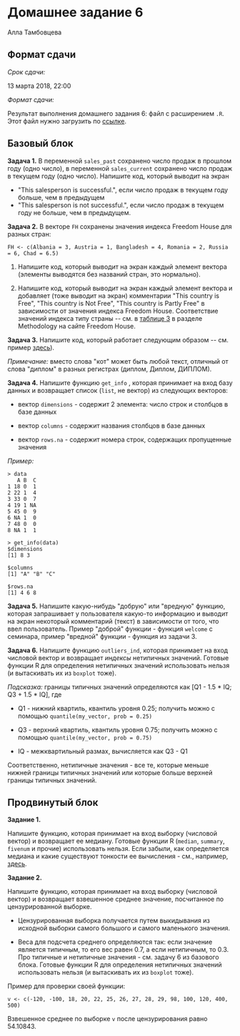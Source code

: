 Домашнее задание 6
================
Алла Тамбовцева

Формат сдачи
------------

*Срок сдачи:*

13 марта 2018, 22:00

*Формат сдачи:*

Результат выполнения домашнего задания 6: файл с расширением `.R`. Этот файл нужно загрузить по [ссылке](https://www.dropbox.com/request/nWpkCl4DIBSGb8V2YkwC). 


Базовый блок
----------------------

**Задача 1.** В переменной `sales_past` сохранено число продаж в прошлом году (одно число), в переменной `sales_current` сохранено число продаж в текущем году (одно число). Напишите код, который выводит на экран 

* "This salesperson is successful.", если число продаж в текущем году больше, чем в предыдущем
* "This salesperson is not successful.", если число продаж в текущем году не больше, чем в предыдущем.


**Задача 2.** В векторе `FH` сохранены значения индекса Freedom House для разных стран:

```
FH <- c(Albania = 3, Austria = 1, Bangladesh = 4, Romania = 2, Russia = 6, Chad = 6.5)
```

1) Напишите код, который выводит на экран каждый элемент вектора (элементы выводятся без названий стран, это нормально).

2) Напишите код, который выводит на экран каждый элемент вектора и добавляет (тоже выводит на экран) комментарии "This country is Free", "This country is Not Free", "This country is Partly Free" в зависимости от значения индекса Freedom House. Соответствие значений индекса типу страны -- см. в [таблице 3](https://freedomhouse.org/report/freedom-world-2016/methodology) в разделе Methodology на сайте Freedom House.

**Задача 3.** Напишите код, который работает следующим образом -- см. пример [здесь](https://github.com/allatambov/R-programming-3/blob/master/homeworks/hw6/hw6.png)).

*Примечание:* вместо слова "кот" может быть любой текст, отличный от слова "диплом" в разных регистрах (диплом, Диплом, ДИПЛОМ).


**Задача 4.** Напишите функцию `get_info` , которая принимает на вход базу данных и возвращает список (`list`, не вектор) из следующих векторов:

* вектор `dimensions` - содержит 2 элемента: число строк и столбцов в базе данных

* вектор `columns` - содержит названия столбцов в базе данных

* вектор `rows.na` - содержит номера строк, содержащих пропущенные значения

*Пример:*

```
> data
   A B  C
1 18 0  1
2 22 1  4
3 33 0  7
4 19 1 NA
5 45 0  9
6 NA 1  0
7 48 0  0
8 NA 1  1

> get_info(data)
$dimensions
[1] 8 3

$columns
[1] "A" "B" "C"

$rows.na
[1] 4 6 8

```


**Задача 5.** Напишите какую-нибудь "добрую" или "вредную" функцию, которая запрашивает у пользователя какую-то информацию и выводит на экран некоторый комментарий (текст) в зависимости от того, что ввел пользователь. Пример "доброй" функции - функция `welcome` с семинара, пример "вредной" функции - функция из задачи 3. 


**Задача 6.** Напишите функцию `outliers_ind`, которая принимает на вход числовой вектор и возвращает *индексы* нетипичных значений. Готовые функции R для определения нетипичных значений использовать нельзя (и вытаскивать их из `boxplot` тоже).

*Подсказка:* границы типичных значений определяются как [Q1 - 1.5 * IQ; Q3 + 1.5 * IQ], где

* Q1 - нижний квартиль, квантиль уровня 0.25; получить можно с помощью `quantile(my_vector, prob = 0.25)`

* Q3 - верхний квартиль, квантиль уровня 0.75; получить можно с помощью `quantile(my_vector, prob = 0.75)`

* IQ - межквартильный размах, вычисляется как Q3 - Q1

Соответственно, нетипичные значения - все те, которые меньше нижней границы типичных значений или которые больше верхней границы типичных значений.


Продвинутый блок
----------------------

**Задание 1.**

Напишите функцию, которая принимает на вход выборку (числовой вектор) и возвращает ее медиану. Готовые функции R (`median`, `summary`, `fivenum` и прочие) использовать нельзя. Если забыли, как определяется медиана и какие существуют тонкости ее вычисления - см., например, [здесь](https://ru.wikipedia.org/wiki/%D0%9C%D0%B5%D0%B4%D0%B8%D0%B0%D0%BD%D0%B0_(%D1%81%D1%82%D0%B0%D1%82%D0%B8%D1%81%D1%82%D0%B8%D0%BA%D0%B0)).

**Задание 2.**

Напишите функцию, которая принимает на вход выборку (числовой вектор) и возвращает взвешенное среднее значение, посчитанное по цензурированной выборке.

* Цензурированная выборка получается путем выкидывания из исходной выборки самого большого и самого маленького значения. 

* Веса для подсчета среднего определяются так: если значение является типичным, то его вес равен 0.7, а если нетипичным, то 0.3. Про типичные и нетипичные значения - см. задачу 6 из базового блока. Готовые функции R для определения нетипичных значений использовать нельзя (и вытаскивать их из `boxplot` тоже).

Пример для проверки своей функции:
```
v <- c(-120, -100, 18, 20, 22, 25, 26, 27, 28, 29, 98, 100, 120, 400, 500)
```

Взвешенное среднее по выборке `v` после цензурирования равно 54.10843.
